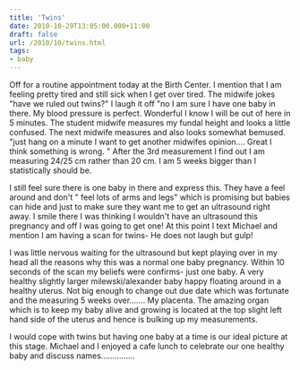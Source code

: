 ```yaml
---
title: 'Twins'
date: 2010-10-29T13:05:00.000+11:00
draft: false
url: /2010/10/twins.html
tags: 
- baby
---
```


Off for a routine appointment today at the Birth Center. I mention that I am feeling pretty tired and still sick when I get over tired. The midwife jokes "have we ruled out twins?" I laugh it off "no I am sure I have one baby in there. My blood pressure is perfect. Wonderful I know I will be out of here in 5 minutes. The student midwife measures my fundal height and looks a little confused. The next midwife measures and also looks somewhat bemused. "just hang on a minute I want to get another midwifes opinion.... Great I think something is wrong. " After the 3rd measurement I find out I am measuring 24/25 cm rather than 20 cm. I am 5 weeks bigger than I statistically should be.  
  
I still feel sure there is one baby in there and express this. They have a feel around and don't " feel lots of arms and legs" which is promising but babies can hide and just to make sure they want me to get an ultrasound right away. I smile there I was thinking I wouldn't have an ultrasound this pregnancy and off I was going to get one! At this point I text Michael and mention I am having a scan for twins- He does not laugh but gulp!  
  
I was little nervous waiting for the ultrasound but kept playing over in my head all the reasons why this was a normal one baby pregnancy. Within 10 seconds of the scan my beliefs were confirms- just one baby. A very healthy slightly larger milewski/alexander baby happy floating around in a healthy uterus. Not big enough to change out due date which was fortunate and the measuring 5 weeks over....... My placenta. The amazing organ which is to keep my baby alive and growing is located at the top slight left hand side of the uterus and hence is bulking up my measurements.  
  
I would cope with twins but having one baby at a time is our ideal picture at this stage. Michael and I enjoyed a cafe lunch to celebrate our one healthy baby and discuss names...............